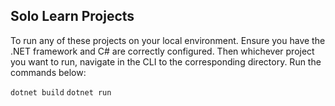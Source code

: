 Solo Learn Projects
-----------------------------------------------------------------------------------------
To run any of these projects on your local environment.
Ensure you have the .NET framework and C# are correctly configured.
Then whichever project you want to run, navigate in the CLI to the corresponding directory.
Run the commands below: 

`dotnet build`
`dotnet run`
